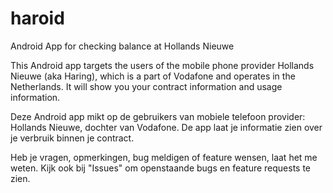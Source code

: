 haroid
======

Android App for checking balance at Hollands Nieuwe

This Android app targets the users of the mobile phone provider Hollands Nieuwe (aka Haring), which is a part of Vodafone and operates in the Netherlands. It will show you your contract information and usage information.

Deze Android app mikt op de gebruikers van mobiele telefoon provider: Hollands Nieuwe, dochter van Vodafone. De app laat je informatie zien over je verbruik binnen je contract.

Heb je vragen, opmerkingen, bug meldigen of feature wensen, laat het me weten. Kijk ook bij "Issues" om openstaande bugs en feature requests te zien.
